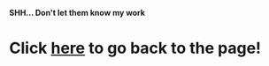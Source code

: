 **SHH... Don't let them know my work**

# Click [here](https://ericzhang456.github.io) to go back to the page!
